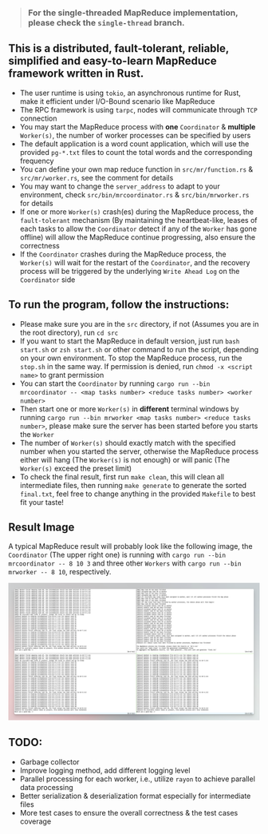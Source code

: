 > ### For the single-threaded MapReduce implementation, please check the `single-thread` branch.

## This is a distributed, fault-tolerant, reliable, simplified and easy-to-learn MapReduce framework written in Rust.
- The user runtime is using `tokio`, an asynchronous runtime for Rust, make it efficient under I/O-Bound scenario like MapReduce
- The RPC framework is using `tarpc`, nodes will communicate through `TCP` connection
- You may start the MapReduce process with **one** `Coordinator` & **multiple** `Worker(s)`, the number of worker processes can be specified by users
- The default application is a word count application, which will use the provided `pg-*.txt` files to count the total words and the corresponding frequency
- You can define your own map reduce function in `src/mr/function.rs` & `src/mr/worker.rs`, see the comment for details
- You may want to change the `server_address` to adapt to your environment, check `src/bin/mrcoordinator.rs` & `src/bin/mrworker.rs` for details
- If one or more `Worker(s)` crash(es) during the MapReduce process, the `fault-tolerant` mechanism (By maintaining the heartbeat-like, leases of each tasks to allow the `Coordinator` detect if any of the `Worker` has gone offline) will allow the MapReduce continue progressing, also ensure the correctness
- If the `Coordinator` crashes during the MapReduce process, the `Worker(s)` will wait for the restart of the `Coordinator`, and the recovery process will be triggered by the underlying `Write Ahead Log` on the `Coordinator` side

## To run the program, follow the instructions:
- Please make sure you are in the `src` directory, if not (Assumes you are in the root directory), run `cd src`
- If you want to start the MapReduce in default version, just run `bash start.sh` or `zsh start.sh` or other command to run the script, depending on your own environment. To stop the MapReduce process, run the `stop.sh` in the same way. If permission is denied, run `chmod -x <script name>` to grant permission
- You can start the `Coordinator` by running `cargo run --bin mrcoordinator -- <map tasks number> <reduce tasks number> <worker number>`
- Then start one or more `Worker(s)` in **different** terminal windows by running `cargo run --bin mrworker <map tasks number> <reduce tasks number>`, please make sure the server has been started before you starts the `Worker`
- The number of `Worker(s)` should exactly match with the specified number when you started the server, otherwise the MapReduce process either will hang (The `Worker(s)` is not enough) or will panic (The `Worker(s)` exceed the preset limit)
- To check the final result, first run `make clean`, this will clean all intermediate files, then running `make generate` to generate the sorted `final.txt`, feel free to change anything in the provided `Makefile` to best fit your taste!

## Result Image

A typical MapReduce result will probably look like the following image, the `Coordinator` (The upper right one) is running with `cargo run --bin mrcoordinator -- 8 10 3` and three other `Workers` with `cargo run --bin mrworker -- 8 10`, respectively.

![MapReduce](img/mapreduce.png)

## TODO:
- Garbage collector
- Improve logging method, add different logging level
- Parallel processing for each worker, i.e., utilize `rayon` to achieve parallel data processing
- Better serialization & deserialization format especially for intermediate files
- More test cases to ensure the overall correctness & the test cases coverage